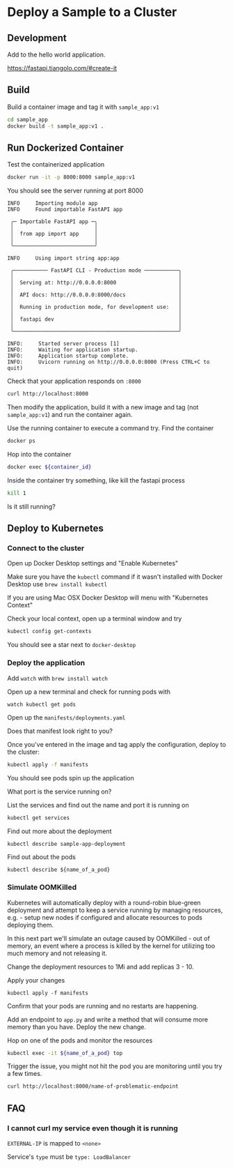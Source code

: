 # Deploy a Sample to a Cluster

## Development

Add to the hello world application.

https://fastapi.tiangolo.com/#create-it


## Build

Build a container image and tag it with `sample_app:v1`

```bash
cd sample_app
docker build -t sample_app:v1 .
```


## Run Dockerized Container

Test the containerized application

```bash
docker run -it -p 8000:8000 sample_app:v1
```

You should see the server running at port 8000

```
INFO     Importing module app
INFO     Found importable FastAPI app

 ╭─ Importable FastAPI app ─╮
 │                          │
 │  from app import app     │
 │                          │
 ╰──────────────────────────╯

INFO     Using import string app:app

 ╭─────────── FastAPI CLI - Production mode ───────────╮
 │                                                     │
 │  Serving at: http://0.0.0.0:8000                    │
 │                                                     │
 │  API docs: http://0.0.0.0:8000/docs                 │
 │                                                     │
 │  Running in production mode, for development use:   │
 │                                                     │
 │  fastapi dev                                        │
 │                                                     │
 ╰─────────────────────────────────────────────────────╯

INFO:     Started server process [1]
INFO:     Waiting for application startup.
INFO:     Application startup complete.
INFO:     Uvicorn running on http://0.0.0.0:8000 (Press CTRL+C to quit)
```

Check that your application responds on `:8000`

```bash
curl http://localhost:8000
```

Then modify the application, build it with a new image and tag (not `sample_app:v1`) and run the container again.

Use the running container to execute a command try.  Find the container

```bash
docker ps
```

Hop into the container

```bash
docker exec ${container_id}
```

Inside the container try something, like kill the fastapi process

```bash
kill 1
```

Is it still running?


## Deploy to Kubernetes

### Connect to the cluster

Open up Docker Desktop settings and "Enable Kubernetes"

Make sure you have the `kubectl` command if it wasn't installed with Docker Desktop use `brew install kubectl`

If you are using Mac OSX Docker Desktop will menu with "Kubernetes Context"

Check your local context, open up a terminal window and try

```bash
kubectl config get-contexts
```

You should see a star next to `docker-desktop`


### Deploy the application

Add `watch` with `brew install watch`

Open up a new terminal and check for running pods with

```bash
watch kubectl get pods
```

Open up the `manifests/deployments.yaml`

Does that manifest look right to you?

Once you've entered in the image and tag apply the configuration, deploy to the cluster:

```bash
kubectl apply -f manifests
```

You should see pods spin up the application

What port is the service running on?

List the services and find out the name and port it is running on

```bash
kubectl get services
```

Find out more about the deployment

```
kubectl describe sample-app-deployment
```

Find out about the pods

```
kubectl describe ${name_of_a_pod}
```


### Simulate OOMKilled

Kubernetes will automatically deploy with a round-robin blue-green deployment and attempt to keep a service running by managing resources, e.g. - setup new nodes if configured and allocate resources to pods deploying them.

In this next part we'll simulate an outage caused by OOMKilled - out of memory, an event where a process is killed by the kernel for utilizing too much memory and not releasing it.

Change the deployment resources to 1Mi and add replicas 3 - 10.

Apply your changes

```
kubectl apply -f manifests
```

Confirm that your pods are running and no restarts are happening.

Add an endpoint to `app.py` and write a method that will consume more memory than you have.  Deploy the new change.

Hop on one of the pods and monitor the resources

```bash
kubectl exec -it ${name_of_a_pod} top
```

Trigger the issue, you might not hit the pod you are monitoring until you try a few times.

```bash
curl http://localhost:8000/name-of-problematic-endpoint
```





## FAQ

### I cannot curl my service even though it is running

`EXTERNAL-IP` is mapped to `<none>`

Service's `type` must be `type: LoadBalancer`

